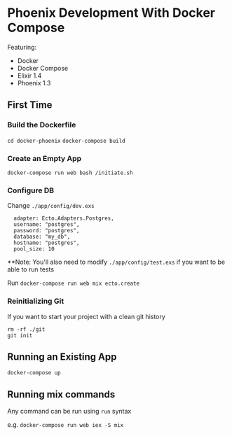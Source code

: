 # Phoenix Development With Docker Compose

Featuring:

* Docker
* Docker Compose
* Elixir 1.4
* Phoenix 1.3

## First Time
### Build the Dockerfile
`cd docker-phoenix`
`docker-compose build`

### Create an Empty App
`docker-compose run web bash /initiate.sh`

### Configure DB
Change
`./app/config/dev.exs`
```
  adapter: Ecto.Adapters.Postgres,
  username: "postgres",
  password: "postgres",
  database: "my_db",
  hostname: "postgres",
  pool_size: 10
```

**Note: You'll also need to modify
`./app/config/test.exs`
if you want to be able to run tests

Run
`docker-compose run web mix ecto.create`

### Reinitializing Git
If you want to start your project with a clean git history
```
rm -rf ./git
git init
```

## Running an Existing App
`docker-compose up`

## Running mix commands
Any command can be run using `run` syntax

e.g.
`docker-compose run web iex -S mix`

